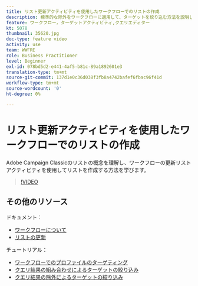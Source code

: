 ```yaml
---
title: リスト更新アクティビティを使用したワークフローでのリストの作成
description: 標準的な除外をワークフローに適用して、ターゲットを絞り込む方法を説明します。 また、ワークフローの作成方法や定義済みフィルターの撮影に関する問題の解決方法についても学習します。
feature: ワークフロー，ターゲットアクティビティ,クエリエディター
kt: 5078
thumbnail: 35620.jpg
doc-type: feature video
activity: use
team: WWFRE
role: Business Practitioner
level: Beginner
exl-id: 078bd5d2-e441-4af5-b81c-89a1892601e3
translation-type: tm+mt
source-git-commit: 137d1e0c36d038f3fb8a4742bafef6fbac96f41d
workflow-type: tm+mt
source-wordcount: '0'
ht-degree: 0%

---
```


# リスト更新アクティビティを使用したワークフローでのリストの作成

Adobe Campaign Classicのリストの概念を理解し、ワークフローの更新リストアクティビティを使用してリストを作成する方法を学びます。

>[!VIDEO](https://video.tv.adobe.com/v/35620?quality=12)

## その他のリソース

ドキュメント：

* [ワークフローについて](https://docs.adobe.com/content/help/ja-JP/campaign-classic/using/automating-with-workflows/introduction/about-workflows.translate.html)
* [リストの更新](https://docs.adobe.com/content/help/en/campaign-classic/using/automating-with-workflows/targeting-activities/list-update.html)

チュートリアル：

* [ワークフローでのプロファイルのターゲティング](/help/getting-started/targeting-profiles-in-a-workflow.md)
* [クエリ結果の組み合わせによるターゲットの絞り込み](/help/automating-with-workflows/refining-targets-by-combining-query-results.md)
* [クエリ結果の除外によるターゲットの絞り込み](/help/automating-with-workflows/refining-targets-by-excluding-query-results.md)
